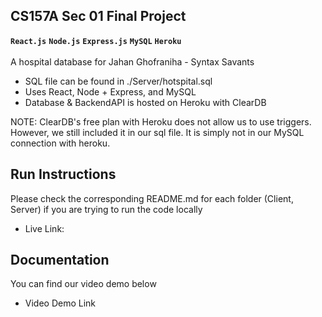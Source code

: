## CS157A Sec 01 Final Project
**`React.js`** **`Node.js`** **`Express.js`** **`MySQL`** **`Heroku`** <br/><br/>
A hospital database for Jahan Ghofraniha - Syntax Savants
- SQL file can be found in ./Server/hotspital.sql
- Uses React, Node + Express, and MySQL
- Database & BackendAPI is hosted on Heroku with ClearDB

NOTE: ClearDB's free plan with Heroku does not allow us to use triggers. However, we still included it in our sql file. It is simply not in our MySQL connection with heroku.

## Run Instructions
Please check the corresponding README.md for each folder (Client, Server) if you are trying to run the code locally
- Live Link:

## Documentation
You can find our video demo below
- Video Demo Link
